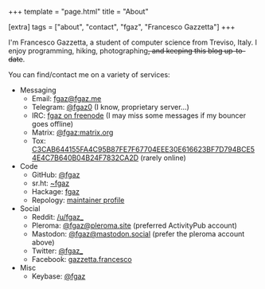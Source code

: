 +++
template = "page.html"
title = "About"

[extra]
tags = ["about", "contact", "fgaz", "Francesco Gazzetta"]
+++

I'm Francesco Gazzetta, a student of computer science from Treviso, Italy. I enjoy programming, hiking, photographing<del>, and keeping this blog up-to-date</del>.

You can find/contact me on a variety of services:

* Messaging
  * Email: <a rel="me" href="mailto:fgaz@fgaz.me">fgaz@fgaz.me</a>
  * Telegram: <a rel="me" href="https://telegram.me/fgaz0">@fgaz0</a> (I know, proprietary server...)
  * IRC: <a rel="me" href="irc://chat.freenode.net/fgaz,isnick">fgaz on freenode</a> (I may miss some messages if my bouncer goes offline)
  * Matrix: <a rel="me" href="https://matrix.to/#/@fgaz:matrix.org">@fgaz:matrix.org</a>
  * Tox: <a rel="me" href="tox:C3CAB644155FA4C95B87FE7F67704EEE30E616623BF7D794BCE54E4C7B640B04B24F7832CA2D">C3CAB644155FA4C95B87FE7F67704EEE30E616623BF7D794BCE54E4C7B640B04B24F7832CA2D</a> (rarely online)
* Code
  * GitHub: <a rel="me" href="https://github.com/fgaz">@fgaz</a>
  * sr.ht: <a rel="me" href="https://git.sr.ht/~fgaz">~fgaz</a>
  * Hackage: <a rel="me" href="https://hackage.haskell.org/user/fgaz">fgaz</a>
  * Repology: <a rel="me" href="https://repology.org/maintainer/fgaz%40fgaz.me">maintainer profile</a>
* Social
  * Reddit: <a rel="me" href="https://reddit.com/u/fgaz_">/u/fgaz\_</a>
  * Pleroma: <a rel="me" href="https://pleroma.site/users/fgaz">@fgaz@pleroma.site</a> (preferred ActivityPub account)
  * Mastodon: <a rel="me" href="https://mastodon.social/@fgaz">@fgaz@mastodon.social</a> (prefer the pleroma account above)
  * Twitter: <a rel="me" href="https://twitter.com/fgaz_">@fgaz\_</a>
  * Facebook: <a rel="me" href="https://facebook.com/gazzetta.francesco/">gazzetta.francesco</a>
* Misc
  * Keybase: <a rel="me" href="https://keybase.io/fgaz">@fgaz</a>

